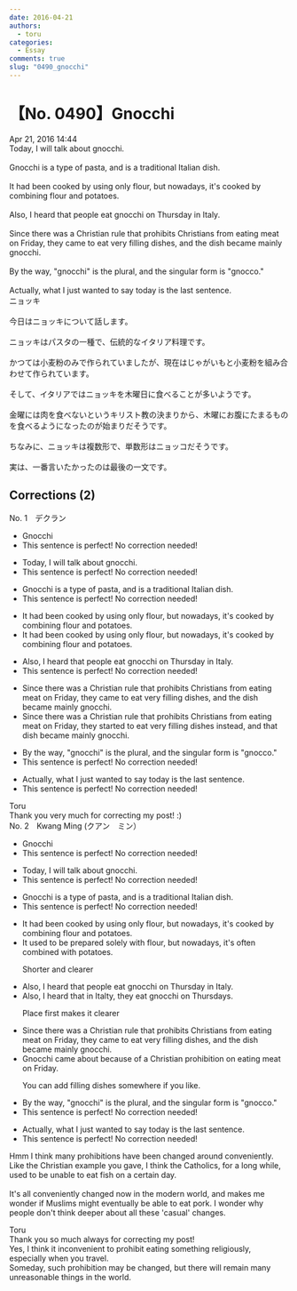 ```yaml
---
date: 2016-04-21
authors:
  - toru
categories:
  - Essay
comments: true
slug: "0490_gnocchi"
---
```


# 【No. 0490】Gnocchi
<div class="date">Apr 21, 2016 14:44</div>
<div id="post"><div id="body_show_ori">
Today, I will talk about gnocchi.<br/><br/>Gnocchi is a type of pasta, and is a traditional Italian dish.<br/><br/>It had been cooked by using only flour, but nowadays, it's cooked by combining flour and potatoes.<br/><br/>Also, I heard that people eat gnocchi on Thursday in Italy.<br/><br/>Since there was a Christian rule that prohibits Christians from eating meat on Friday, they came to eat very filling dishes, and the dish became mainly gnocchi.<br/><br/>By the way, "gnocchi" is the plural, and the singular form is "gnocco."<br/><br/>Actually, what I just wanted to say today is the last sentence.
</div></div>

<!-- more -->

<div id="post_ja"><div id="body_show_mo">
ニョッキ<br/><br/>今日はニョッキについて話します。<br/><br/>ニョッキはパスタの一種で、伝統的なイタリア料理です。<br/><br/>かつては小麦粉のみで作られていましたが、現在はじゃがいもと小麦粉を組み合わせて作られています。<br/><br/>そして、イタリアではニョッキを木曜日に食べることが多いようです。<br/><br/>金曜には肉を食べないというキリスト教の決まりから、木曜にお腹にたまるものを食べるようになったのが始まりだそうです。<br/><br/>ちなみに、ニョッキは複数形で、単数形はニョッコだそうです。<br/><br/>実は、一番言いたかったのは最後の一文です。
</div></div>

## Corrections (2)
<div id="block"><div class="first_name"> No. 1　<span class="just_name">デクラン</span></div><div id="block2">
<ul class="correction_field">
<li class="incorrect">Gnocchi</li>
<li class="corrected perfect">This sentence is perfect! No correction needed!</li>
</ul>
<ul class="correction_field">
<li class="incorrect">Today, I will talk about gnocchi.</li>
<li class="corrected perfect">This sentence is perfect! No correction needed!</li>
</ul>
<ul class="correction_field">
<li class="incorrect">Gnocchi is a type of pasta, and is a traditional Italian dish.</li>
<li class="corrected perfect">This sentence is perfect! No correction needed!</li>
</ul>
<ul class="correction_field">
<li class="incorrect">It had been cooked by using only flour, but nowadays, it's cooked by combining flour and potatoes.</li>
<li class="corrected correct">
It had been cooked <span class="sline">by </span>using only flour, but nowadays, it's cooked by combining flour and potatoes.
</li>
</ul>
<ul class="correction_field">
<li class="incorrect">Also, I heard that people eat gnocchi on Thursday in Italy.</li>
<li class="corrected perfect">This sentence is perfect! No correction needed!</li>
</ul>
<ul class="correction_field">
<li class="incorrect">Since there was a Christian rule that prohibits Christians from eating meat on Friday, they came to eat very filling dishes, and the dish became mainly gnocchi.</li>
<li class="corrected correct">
Since there was a Christian rule that prohibits Christians from eating meat on Friday, they <span class="f_blue">started to</span> eat very filling dishes <span class="f_blue">instead</span>, and <span class="f_blue">that</span> dish became mainly gnocchi.
</li>
</ul>
<ul class="correction_field">
<li class="incorrect">By the way, "gnocchi" is the plural, and the singular form is "gnocco."</li>
<li class="corrected perfect">This sentence is perfect! No correction needed!</li>
</ul>
<ul class="correction_field">
<li class="incorrect">Actually, what I just wanted to say today is the last sentence.</li>
<li class="corrected perfect">This sentence is perfect! No correction needed!</li>
</ul>
</div><div class="name"><span class="just_name">Toru</span><br>
Thank you very much for correcting my post! :)
</div>
</div>
<div id="block"><div class="first_name"> No. 2　<span class="just_name">Kwang Ming (クアン　ミン）</span></div><div id="block2">
<ul class="correction_field">
<li class="incorrect">Gnocchi</li>
<li class="corrected perfect">This sentence is perfect! No correction needed!</li>
</ul>
<ul class="correction_field">
<li class="incorrect">Today, I will talk about gnocchi.</li>
<li class="corrected perfect">This sentence is perfect! No correction needed!</li>
</ul>
<ul class="correction_field">
<li class="incorrect">Gnocchi is a type of pasta, and is a traditional Italian dish.</li>
<li class="corrected perfect">This sentence is perfect! No correction needed!</li>
</ul>
<ul class="correction_field">
<li class="incorrect">It had been cooked by using only flour, but nowadays, it's cooked by combining flour and potatoes.</li>
<li class="corrected correct">
It used to be <span class="f_blue">prepared solely with flour, but nowadays, it's often combined with potatoes.</span>
<p class="correction_comment">Shorter and clearer</p>
</li>
</ul>
<ul class="correction_field">
<li class="incorrect">Also, I heard that people eat gnocchi on Thursday in Italy.</li>
<li class="corrected correct">
Also, I heard that in Italty, they eat gnocchi on <span class="f_blue">Thursdays</span>.
<p class="correction_comment">Place first makes it clearer</p>
</li>
</ul>
<ul class="correction_field">
<li class="incorrect">Since there was a Christian rule that prohibits Christians from eating meat on Friday, they came to eat very filling dishes, and the dish became mainly gnocchi.</li>
<li class="corrected correct">
<span class="f_blue">Gnocchi came about because of a Christian prohibition on eating meat on Friday.</span>
<p class="correction_comment">You can add filling dishes somewhere if you like.</p>
</li>
</ul>
<ul class="correction_field">
<li class="incorrect">By the way, "gnocchi" is the plural, and the singular form is "gnocco."</li>
<li class="corrected perfect">This sentence is perfect! No correction needed!</li>
</ul>
<ul class="correction_field">
<li class="incorrect">Actually, what I just wanted to say today is the last sentence.</li>
<li class="corrected perfect">This sentence is perfect! No correction needed!</li>
</ul>
<p class="comment_small">
 Hmm I think many prohibitions have been changed around conveniently. Like the Christian example you gave, I think the Catholics, for a long while, used to be unable to eat fish on a certain day.
 <br/>
 <br/>
 It's all conveniently changed now in the modern world, and makes me wonder if Muslims might eventually be able to eat pork. I wonder why people don't think deeper about all these 'casual' changes.
</p>

</div><div class="name"><span class="just_name">Toru</span><br>
Thank you so much always for correcting my post!<br/>Yes, I think it inconvenient to prohibit eating something religiously, especially when you travel.<br/>Someday, such prohibition may be changed, but there will remain many unreasonable things in the world.
</div>
</div>
